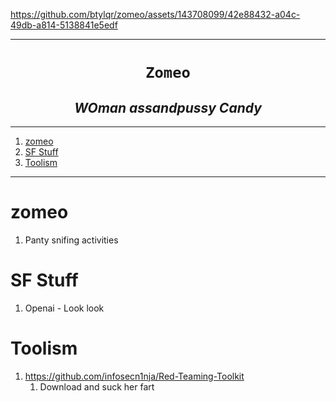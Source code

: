 
https://github.com/btylqr/zomeo/assets/143708099/42e88432-a04c-49db-a814-5138841e5edf

----

<h1 align="center"><code>Zomeo</code></h1>
<h2 align="center"><i>WOman assandpussy Candy</i></h2>

----
1. [zomeo](#zomeo)
2. [SF Stuff](#sf-stuff)
3. [Toolism](#toolism)

----

# zomeo

1. Panty snifing activities

# SF Stuff

1. Openai - Look look

# Toolism

1. https://github.com/infosecn1nja/Red-Teaming-Toolkit
   1. Download and suck her fart
